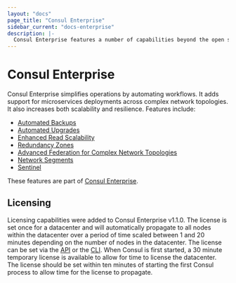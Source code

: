 ```yaml
---
layout: "docs"
page_title: "Consul Enterprise"
sidebar_current: "docs-enterprise"
description: |-
  Consul Enterprise features a number of capabilities beyond the open source offering that may be beneficial in certain workflows.
---
```


# Consul Enterprise

Consul Enterprise simplifies operations by automating workflows. It adds support
for microservices deployments across complex network topologies. It also
increases both scalability and resilience. Features include:

* [Automated Backups](/docs/enterprise/backups/index.html)
* [Automated Upgrades](/docs/enterprise/upgrades/index.html)
* [Enhanced Read Scalability](/docs/enterprise/read-scale/index.html)
* [Redundancy Zones](/docs/enterprise/redundancy/index.html)
* [Advanced Federation for Complex Network
  Topologies](/docs/enterprise/federation/index.html)
* [Network Segments](/docs/enterprise/network-segments/index.html)
* [Sentinel](/docs/enterprise/sentinel/index.html)

These features are part of [Consul
Enterprise](https://www.hashicorp.com/consul.html).

## Licensing

Licensing capabilities were added to Consul Enterprise v1.1.0. The license is set
once for a datacenter and will automatically propagate to all nodes within the
datacenter over a period of time scaled between 1 and 20 minutes depending on the
number of nodes in the datacenter. The license can be set via the
[API](/api/operator/license.html) or the [CLI](/docs/commands/license.html). When
Consul is first started, a 30 minute temporary license is available to allow for
time to license the datacenter. The license should be set within ten minutes of
starting the first Consul process to allow time for the license to propagate.
